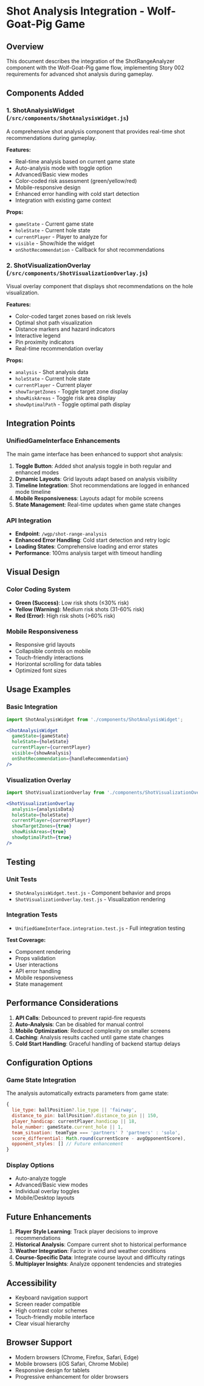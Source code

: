 # Shot Analysis Integration - Wolf-Goat-Pig Game

## Overview

This document describes the integration of the ShotRangeAnalyzer component with the Wolf-Goat-Pig game flow, implementing Story 002 requirements for advanced shot analysis during gameplay.

## Components Added

### 1. ShotAnalysisWidget (`/src/components/ShotAnalysisWidget.js`)

A comprehensive shot analysis component that provides real-time shot recommendations during gameplay.

**Features:**
- Real-time analysis based on current game state
- Auto-analysis mode with toggle option
- Advanced/Basic view modes
- Color-coded risk assessment (green/yellow/red)
- Mobile-responsive design
- Enhanced error handling with cold start detection
- Integration with existing game context

**Props:**
- `gameState` - Current game state
- `holeState` - Current hole state
- `currentPlayer` - Player to analyze for
- `visible` - Show/hide the widget
- `onShotRecommendation` - Callback for shot recommendations

### 2. ShotVisualizationOverlay (`/src/components/ShotVisualizationOverlay.js`)

Visual overlay component that displays shot recommendations on the hole visualization.

**Features:**
- Color-coded target zones based on risk levels
- Optimal shot path visualization
- Distance markers and hazard indicators
- Interactive legend
- Pin proximity indicators
- Real-time recommendation overlay

**Props:**
- `analysis` - Shot analysis data
- `holeState` - Current hole state
- `currentPlayer` - Current player
- `showTargetZones` - Toggle target zone display
- `showRiskAreas` - Toggle risk area display
- `showOptimalPath` - Toggle optimal path display

## Integration Points

### UnifiedGameInterface Enhancements

The main game interface has been enhanced to support shot analysis:

1. **Toggle Button**: Added shot analysis toggle in both regular and enhanced modes
2. **Dynamic Layouts**: Grid layouts adapt based on analysis visibility
3. **Timeline Integration**: Shot recommendations are logged in enhanced mode timeline
4. **Mobile Responsiveness**: Layouts adapt for mobile screens
5. **State Management**: Real-time updates when game state changes

### API Integration

- **Endpoint**: `/wgp/shot-range-analysis`
- **Enhanced Error Handling**: Cold start detection and retry logic
- **Loading States**: Comprehensive loading and error states
- **Performance**: 100ms analysis target with timeout handling

## Visual Design

### Color Coding System

- **Green (Success)**: Low risk shots (≤30% risk)
- **Yellow (Warning)**: Medium risk shots (31-60% risk)
- **Red (Error)**: High risk shots (>60% risk)

### Mobile Responsiveness

- Responsive grid layouts
- Collapsible controls on mobile
- Touch-friendly interactions
- Horizontal scrolling for data tables
- Optimized font sizes

## Usage Examples

### Basic Integration

```jsx
import ShotAnalysisWidget from './components/ShotAnalysisWidget';

<ShotAnalysisWidget
  gameState={gameState}
  holeState={holeState}
  currentPlayer={currentPlayer}
  visible={showAnalysis}
  onShotRecommendation={handleRecommendation}
/>
```

### Visualization Overlay

```jsx
import ShotVisualizationOverlay from './components/ShotVisualizationOverlay';

<ShotVisualizationOverlay
  analysis={analysisData}
  holeState={holeState}
  currentPlayer={currentPlayer}
  showTargetZones={true}
  showRiskAreas={true}
  showOptimalPath={true}
/>
```

## Testing

### Unit Tests
- `ShotAnalysisWidget.test.js` - Component behavior and props
- `ShotVisualizationOverlay.test.js` - Visualization rendering

### Integration Tests
- `UnifiedGameInterface.integration.test.js` - Full integration testing

**Test Coverage:**
- Component rendering
- Props validation
- User interactions
- API error handling
- Mobile responsiveness
- State management

## Performance Considerations

1. **API Calls**: Debounced to prevent rapid-fire requests
2. **Auto-Analysis**: Can be disabled for manual control
3. **Mobile Optimization**: Reduced complexity on smaller screens
4. **Caching**: Analysis results cached until game state changes
5. **Cold Start Handling**: Graceful handling of backend startup delays

## Configuration Options

### Game State Integration

The analysis automatically extracts parameters from game state:

```javascript
{
  lie_type: ballPosition?.lie_type || 'fairway',
  distance_to_pin: ballPosition?.distance_to_pin || 150,
  player_handicap: currentPlayer.handicap || 18,
  hole_number: gameState.current_hole || 1,
  team_situation: teamType === 'partners' ? 'partners' : 'solo',
  score_differential: Math.round(currentScore - avgOpponentScore),
  opponent_styles: [] // Future enhancement
}
```

### Display Options

- Auto-analyze toggle
- Advanced/Basic view modes
- Individual overlay toggles
- Mobile/Desktop layouts

## Future Enhancements

1. **Player Style Learning**: Track player decisions to improve recommendations
2. **Historical Analysis**: Compare current shot to historical performance
3. **Weather Integration**: Factor in wind and weather conditions
4. **Course-Specific Data**: Integrate course layout and difficulty ratings
5. **Multiplayer Insights**: Analyze opponent tendencies and strategies

## Accessibility

- Keyboard navigation support
- Screen reader compatible
- High contrast color schemes
- Touch-friendly mobile interface
- Clear visual hierarchy

## Browser Support

- Modern browsers (Chrome, Firefox, Safari, Edge)
- Mobile browsers (iOS Safari, Chrome Mobile)
- Responsive design for tablets
- Progressive enhancement for older browsers